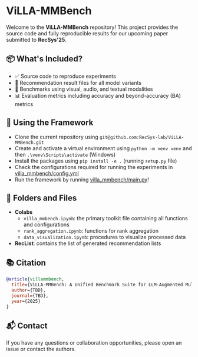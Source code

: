 # ViLLA-MMBench

Welcome to the **ViLLA-MMBench** repository! This project provides the source code and fully reproducible results for our upcoming paper submitted to **RecSys'25**.

## 📦 What's Included?

- ✅ Source code to reproduce experiments
- 📄 Recommendation result files for all model variants
- 🔁 Benchmarks using visual, audio, and textual modalities
- 📊 Evaluation metrics including accuracy and beyond-accuracy (BA) metrics

## 🚀 Using the Framework

- Clone the current repository using `git@github.com:RecSys-lab/ViLLA-MMBench.git`
- Create and activate a virtual environment using `python -m venv venv` and then `.\venv\Scripts\activate` (Windows)
- Install the packages using `pip install -e .` (running `setup.py` file)
- Check the configurations required for running the experiments in [villa_mmbench/config.yml](/villa_mmbench/config.yml)
- Run the framework by running [villa_mmbench/main.py](/villa_mmbench/main.py)!

## 📂 Folders and Files

- **Colabs**
  - `villa_mmbench.ipynb`: the primary toolkit file containing all functions and configurations
  - `rank_aggregation.ipynb`: functions for rank aggregation
  - `data_visualization.ipynb`: procedures to visualize processed data
- **RecList**: contains the list of generated recommendation lists

## 📚 Citation

```bibtex
@article{villammbench,
  title={ViLLA-MMBench: A Unified Benchmark Suite for LLM-Augmented Multimodal Movie Recommendation},
  author={TBD},
  journal={TBD},
  year={2025}
}
```

## 📬 Contact

If you have any questions or collaboration opportunities, please open an issue or contact the authors.

